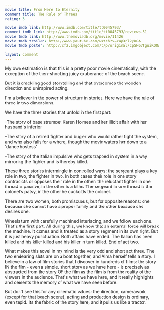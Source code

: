 ```yaml
---
movie title: From Here to Eternity
comment title: The Rule of Threes
rating: 3

movie imdb link: http://www.imdb.com/title/tt0045793/
comment imdb link: http://www.imdb.com/title/tt0045793/reviews-51
movie tmdb link: http://www.themoviedb.org/movie/11426
movie tmdb trailer: http://www.youtube.com/watch?v=Yup3rl2yK8A
movie tmdb poster: http://cf2.imgobject.com/t/p/original/cpSH67TguiKQOASgDU2fwtiZ538.jpg

layout: comment
---
```


My own estimation is that this is a pretty poor movie cinematically, with the exception of  the then-shocking juicy exuberance of the beach scene.

But it is crackling good storytelling and that overcomes the wooden direction and  uninspired acting.

I'm a believer in the power of structure in stories. Here we have the rule of three in two  dimensions.

We have the three stories that unfold in the first part:

-The story of base strumpet Karen Holmes and her illicit affair with her husband's  inferior

-The story of a retired fighter and bugler who would rather fight the system, and who  also falls for a whore, though the movie waters her down to a 'dance hostess'

-The story of the Italian impulsive who gets trapped in system in a way mirroring the  fighter and is thereby killed.

These three stories intermingle in controlled ways: the sergeant plays a key role in two,  the fighter in two.  In both cases their role in one story contradicts or opposes their role in the other: the  reluctant fighter in one thread is passive, in the other is a killer. The sergeant in one  thread is the colonel's patsy, in the other he cuckolds the colonel.

There are two women, both promiscuous, but for opposite reasons: one because she  cannot have a proper family and the other because she desires one.

Wheels turn with carefully machined interlacing, and we follow each one. That's the first  part. All during this, we know that  an external force will break the machine. It comes and is treated as a story segment in its  own right. But it is just heavy punctuation. Both affairs have ended. The Italian has been  killed and his killer killed and his killer in turn killed. End of act two.

What makes this novel in my mind is the very odd and short act three. The two endearing  sluts are on a boat together, and Alma herself tells a story. I believe in a law of film  stories that I discover in hundreds of films: the story IN the film - even a simple, short  story  as we have here - is precisely as abstracted from the story OF the film as the film is  from the reality of the viewers in the audience. That's what we have here, and it really  highlights and cements the memory of what we have seen before.

But don't see this for any cinematic values: the direction, camerawork (except for that  beach scene), acting and production design is ordinary, even tepid. Its the fabric of the  story here, and it pulls us like a tractor.